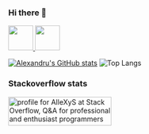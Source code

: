 ### Hi there 👋

<a target="_blank" href="https://www.linkedin.com/in/alextudor90/">
  <img src="https://mpng.subpng.com/20180320/uaw/kisspng-linkedin-logo-clip-art-linkedin-icons-no-attribution-5ab1767fdc0a03.3958049615215796479013.jpg" width="auto" height="50px">
<a target="_blank" href="https://github.com/AlleXyS90">
  <img src="https://github.githubassets.com/images/modules/logos_page/GitHub-Mark.png" width="auto" height="50px">

  
  
[![Alexandru's GitHub stats](https://github-readme-stats.vercel.app/api?username=AlleXyS90)](https://github.com/allexys90/github-readme-stats)
![Top Langs](https://github-readme-stats.vercel.app/api/top-langs/?username=AlleXyS90&theme=tokyonight)

  ### Stackoverflow stats
  <a href="https://stackoverflow.com/users/9275568/allexys"><img src="https://stackoverflow.com/users/flair/9275568.png?theme=dark" width="208" height="58" alt="profile for AlleXyS at Stack Overflow, Q&amp;A for professional and enthusiast programmers" title="profile for AlleXyS at Stack Overflow, Q&amp;A for professional and enthusiast programmers"></a>
  
<!--
**AlleXyS90/allexys90** is a ✨ _special_ ✨ repository because its `README.md` (this file) appears on your GitHub profile.

Here are some ideas to get you started:

- 🔭 I’m currently working on ...
- 🌱 I’m currently learning ...
- 👯 I’m looking to collaborate on ...
- 🤔 I’m looking for help with ...
- 💬 Ask me about ...
- 📫 How to reach me: ...
- 😄 Pronouns: ...
- ⚡ Fun fact: ...
-->
